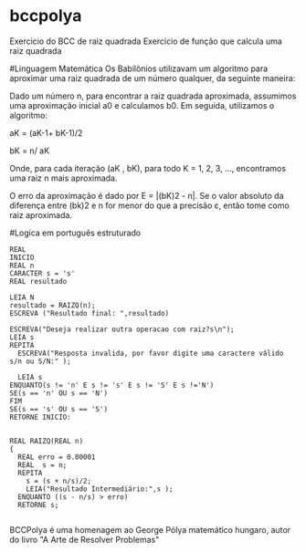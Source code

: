 # bccpolya
Exercicio do BCC de raiz quadrada
Exercício de função que calcula uma raiz quadrada


#Linguagem Matemática
Os Babilônios utilizavam um algoritmo para aproximar uma raiz quadrada de um número qualquer, da seguinte maneira:

Dado um número n, para encontrar a raiz quadrada aproximada, assumimos uma aproximação inicial a0 e calculamos b0. Em seguida, utilizamos o algoritmo: 

aK = (aK-1+ bK-1)/2   

bK = n/ aK

Onde, para cada iteração (aK , bK), para todo K = 1, 2, 3, ..., encontramos uma raiz n mais aproximada.

O erro da aproximação é dado por E = |(bK)2 - n|. Se o valor absoluto da diferença entre (bk)2 e n for menor do que a precisão ε, então tome como raiz aproximada.

#Logica em português estruturado
```
REAL
INICIO
REAL n
CARACTER s = 's'
REAL resultado

LEIA N
resultado = RAIZQ(n);
ESCREVA ("Resultado final: ",resultado)

ESCREVA("Deseja realizar outra operacao com raiz?s\n");
LEIA s
REPITA
  ESCREVA("Resposta invalida, por favor digite uma caractere válido s/n ou S/N:" );

  LEIA s
ENQUANTO(s != 'n' E s != 's' E s != 'S' E s !='N')
SE(s == 'n' OU s == 'N')
FIM
SE(s == 's' OU s == 'S')
RETORNE INICIO:


REAL RAIZQ(REAL n)
{
  REAL erro = 0.00001
  REAL  s = n;
  REPITA
    s = (s + n/s)/2;
    LEIA("Resultado Intermediário:",s );
  ENQUANTO ((s - n/s) > erro) 
  RETORNE s;


```

BCCPolya é uma homenagem ao George Pólya matemático hungaro, autor do livro "A Arte de Resolver Problemas" 

